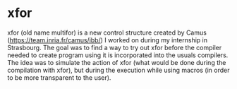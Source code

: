 xfor
====

xfor (old name multifor) is a new control structure created by Camus (https://team.inria.fr/camus/ibb/) I worked on during my internship in Strasbourg.
The goal was to find a way to try out xfor before the compiler needed to create program using it is incorporated into the usuals compilers.
The idea was to simulate the action of xfor (what would be done during the compilation with xfor), but during the execution while using macros (in order to be more transparent to the user).
